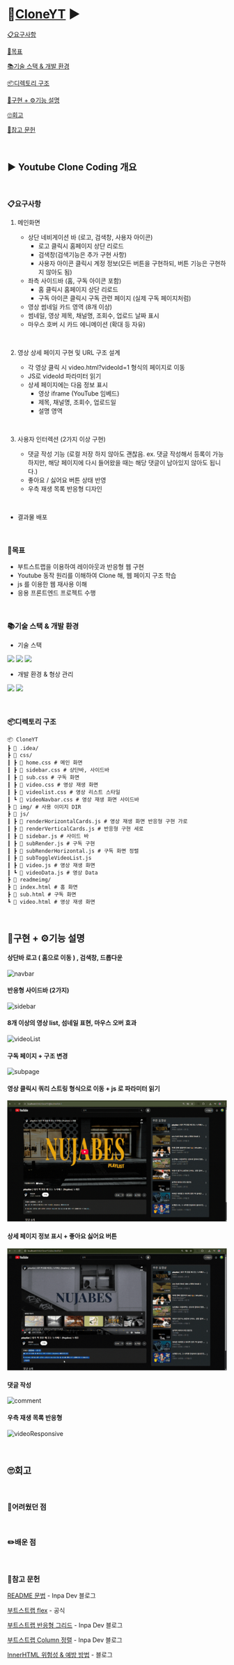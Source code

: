 # 🔗[CloneYT](https://ihan0412.github.io/CloneYT/ "Youtube-clone") ▶️

[📋요구사항](#a-namedemanda-요구사항)

[🎯목표](#a-nametargeta-목표)

[📚기술 스택 & 개발 환경](#a-namestacka-기술-스택--개발-환경)

[📦디렉토리 구조](#a-namestructurea-디렉토리-구조)

[📸구현 + ⚙️기능 설명](#a-nameimplementa-구현--기능-설명)

[🙄회고](#a-namediarya-회고)

[🔗참고 문헌](#)

<br>

## ▶️ Youtube Clone Coding 개요



<br>

### <a name="demand"></a> 📋요구사항



1. 메인화면

   - 상단 네비게이션 바 (로고, 검색창, 사용자 아이콘)
     - 로고 클릭시 홈페이지 상단 리로드
     - 검색창(검색기능은 추가 구현 사항)
     - 사용자 아이콘 클릭시 계정 정보(모든 버튼을 구현하되, 버튼 기능은 구현하지 않아도 됨)
   - 좌측 사이드바 (홈, 구독 아이콘 포함)
     - 홈 클릭시 홈페이지 상단 리로드
     - 구독 아이콘 클릭시 구독 관련 페이지 (실제 구독 페이지처럼)
   - 영상 썸네일 카드 영역 (8개 이상)
   - 썸네일, 영상 제목, 채널명, 조회수, 업로드 날짜 표시
   - 마우스 호버 시 카드 에니메이션 (확대 등 자유)

<br>

2. 영상 상세 페이지 구현 및 URL 구조 설계

   - 각 영상 클릭 시 video.html?videoId=1 형식의 페이지로 이동 
   - JS로 videoId 파라미터 읽기 
   - 상세 페이지에는 다음 정보 표시 
     - 영상 iframe (YouTube 임베드)
     - 제목, 채널명, 조회수, 업로드일 
     - 설명 영역

<br>

3. 사용자 인터렉션 (2가지 이상 구현)

   - 댓글 작성 기능 (로컬 저장 하지 않아도 괜찮음. ex. 댓글 작성해서 등록이 가능하지만, 해당 페이지에 다시 들어왔을 때는 해당 댓글이 남아있지 않아도 됩니다.)
   - 좋아요 / 싫어요 버튼 상태 반영 
   - 우측 재생 목록 반응형 디자인
   
<br>

   - 결과물 배포


<br>

### <a name="target"></a> 🎯목표




- 부트스트랩을 이용하여 레이아웃과 반응형 웹 구현
- Youtube 동작 원리를 이해하여 Clone 해, 웹 페이지 구조 학습
- js 를 이용한 웹 재사용 이해 
- 응용 프론트엔드 프로젝트 수행


<br>

### <a name="stack"></a> 📚기술 스택 & 개발 환경



- 기술 스택
<p>
    <img src="https://img.shields.io/badge/html5-E34F26?style=for-the-badge&logo=html5&logoColor=white">
    <img src="https://img.shields.io/badge/javascript-F7DF1E?style=for-the-badge&logo=javascript&logoColor=white">
    <img src="https://img.shields.io/badge/css-663399?style=for-the-badge&logo=css&logoColor=white">
</p>

- 개발 환경 & 형상 관리
<p>
    <img src="https://img.shields.io/badge/intellijidea-000000?style=for-the-badge&logo=css&logoColor=white">
    <img src="https://img.shields.io/badge/git-F05032?style=for-the-badge&logo=git&logoColor=white">
</p>

<br>

### <a name="structure"></a> 📦디렉토리 구조

```
📦 CloneYT
┣ 📂 .idea/
┣ 📂 css/
┃ ┣ 📜 home.css # 메인 화면
┃ ┣ 📜 sidebar.css # 상단바, 사이드바
┃ ┣ 📜 sub.css # 구독 화면
┃ ┣ 📜 video.css # 영상 재생 화면
┃ ┣ 📜 videolist.css # 영상 리스트 스타일
┃ ┗ 📜 videoNavbar.css # 영상 재생 화면 사이드바
┣ 📂 img/ # 사용 이미지 DIR
┣ 📂 js/
┃ ┣ 📜 renderHorizontalCards.js # 영상 재생 화면 반응형 구현 가로
┃ ┣ 📜 renderVerticalCards.js # 반응형 구현 세로
┃ ┣ 📜 sidebar.js # 사이드 바 
┃ ┣ 📜 subRender.js # 구독 구현
┃ ┣ 📜 subRenderHorizontal.js # 구독 화면 정렬
┃ ┣ 📜 subToggleVideoList.js 
┃ ┣ 📜 video.js # 영상 재생 화면
┃ ┗ 📜 videoData.js # 영상 Data
┣ 📂 readmeimg/
┣ 📜 index.html # 홈 화면
┣ 📜 sub.html # 구독 화면
┗ 📜 video.html # 영상 재생 화면
```

<br>

## <a name="implement"></a> 📸구현 + ⚙️기능 설명

#### 상단바 로고 ( 홈으로 이동 ) , 검색창, 드롭다운

![navbar](./readmeimg/navbar.gif)

#### 반응형 사이드바 (2가지)

![sidebar](./readmeimg/sidebarResponsive.gif)

#### 8개 이상의 영상 list, 섬네일 표현, 마우스 오버 효과

![videoList](./readmeimg/videoList.gif)

#### 구독 페이지 + 구조 변경

![subpage](./readmeimg/subpage.gif)

#### 영상 클릭시 쿼리 스트링 형식으로 이동 + js 로 파라미터 읽기 

![videomain](./readmeimg/videomain.gif)

#### 상세 페이지 정보 표시 + 좋아요 싫어요 버튼

![like](./readmeimg/likeToggle.gif)

#### 댓글 작성

![comment](./readmeimg/comment.gif)

#### 우측 재생 목록 반응형

![videoResponsive](./readmeimg/videoResponsive.gif)



<br>

## <a name="diary"></a> 🙄회고




<br>

### <a name="hard"></a> 🤯어려웠던 점




<br>

### <a name="learn"></a> ✏️배운 점




<br>

### 🔗참고 문헌



[README 문법](https://inpa.tistory.com/entry/MarkDown-%F0%9F%93%9A-%EB%A7%88%ED%81%AC%EB%8B%A4%EC%9A%B4-%EB%AC%B8%EB%B2%95-%F0%9F%92%AF-%EC%A0%95%EB%A6%AC#links_anchor_%EB%A7%81%ED%81%AC) - Inpa Dev 블로그

[부트스트랩 flex](https://getbootstrap.kr/docs/5.0/utilities/flex/) - 공식

[부트스트랩 반응형 그리드](https://inpa.tistory.com/entry/BootStrap5-%F0%9F%93%9A-%EB%B0%98%EC%9D%91%ED%98%95-%EC%8B%9C%EC%8A%A4%ED%85%9C-%EC%A0%95%EB%A6%AC-%EA%B7%B8%EB%A6%AC%EB%93%9C) - Inpa Dev 블로그

[부트스트랩 Column 정렬](https://inpa.tistory.com/entry/BootStrap5-%F0%9F%93%9A-%EB%B0%98%EC%9D%91%ED%98%95-%EC%8B%9C%EC%8A%A4%ED%85%9C-%EC%A0%95%EB%A6%AC-%EC%A0%95%EB%A0%AC) - Inpa Dev 블로그

[InnerHTML 위험성 & 예방 방법](https://velog.io/@lybell_4rt/XSS%EB%A5%BC-%EC%95%84%EC%8B%9C%EB%82%98%EC%9A%94feat.-innerHTML%EC%9D%98-%EC%9C%84%ED%97%98%EC%84%B1) - 블로그





